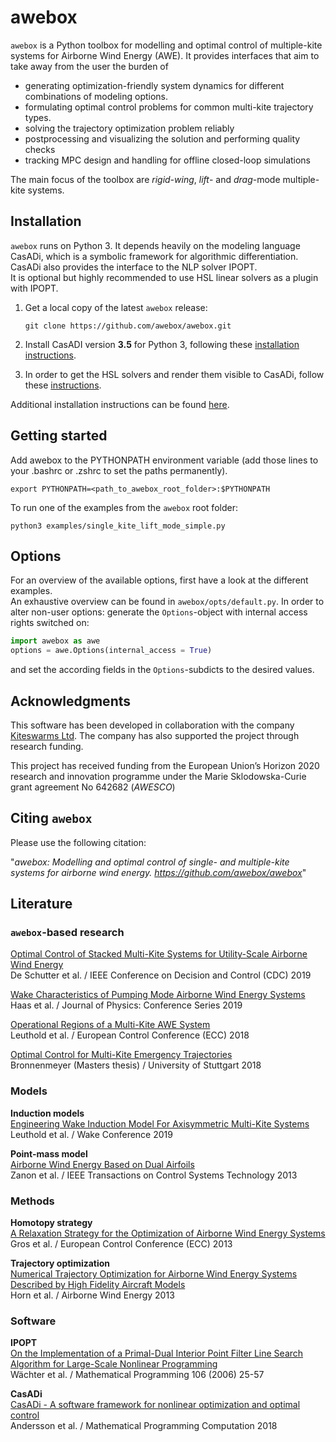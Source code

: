 # awebox

`awebox` is a Python toolbox for modelling and optimal control of multiple-kite systems for Airborne Wind Energy (AWE). It provides interfaces that aim to take away from the user the burden of

* generating optimization-friendly system dynamics for different combinations of modeling options.
* formulating optimal control problems for common multi-kite trajectory types.
* solving the trajectory optimization problem reliably
* postprocessing and visualizing the solution and performing quality checks 
* tracking MPC design and handling for offline closed-loop simulations

The main focus of the toolbox are _rigid-wing_, _lift_- and _drag_-mode multiple-kite systems.

## Installation

`awebox` runs on Python 3. It depends heavily on the modeling language CasADi, which is a symbolic framework for algorithmic differentiation. CasADi also provides the interface to the NLP solver IPOPT.  
It is optional but highly recommended to use HSL linear solvers as a plugin with IPOPT.

1.   Get a local copy of the latest `awebox` release:

     ```
     git clone https://github.com/awebox/awebox.git
     ```

2.   Install CasADI version **3.5** for Python 3, following these [installation instructions](https://github.com/casadi/casadi/wiki/InstallationInstructions).

3.   In order to get the HSL solvers and render them visible to CasADi, follow these [instructions](https://github.com/casadi/casadi/wiki/Obtaining-HSL).

Additional installation instructions can be found [here](https://github.com/awebox/awebox/blob/develop/INSTALLATION.md).


## Getting started

Add awebox to the PYTHONPATH environment variable (add those lines to your .bashrc or .zshrc to set the paths permanently).

```
export PYTHONPATH=<path_to_awebox_root_folder>:$PYTHONPATH
```


To run one of the examples from the `awebox` root folder:

```
python3 examples/single_kite_lift_mode_simple.py
```

## Options

For an overview of the available options, first have a look at the different examples.  
An exhaustive overview can be found in `awebox/opts/default.py`.
In order to alter non-user options: generate the `Options`-object with internal access rights switched on:

```python
import awebox as awe
options = awe.Options(internal_access = True)
```

and set the according fields in the `Options`-subdicts to the desired values.

## Acknowledgments

This software has been developed in collaboration with the company [Kiteswarms Ltd](http://www.kiteswarms.com). The company has also supported the project through research funding.

This project has received funding from the European Union’s Horizon 2020 research and innovation programme under the Marie Sklodowska-Curie grant agreement No 642682 (_AWESCO_)

## Citing `awebox`
Please use the following citation: 

"_awebox: Modelling and optimal control of single- and multiple-kite systems for airborne wind energy. https://github.com/awebox/awebox_"

## Literature

### `awebox`-based research

[Optimal Control of Stacked Multi-Kite Systems for Utility-Scale Airborne Wind Energy](https://cdn.syscop.de/publications/DeSchutter2019.pdf) \
De Schutter et al. / IEEE Conference on Decision and Control (CDC) 2019

[Wake Characteristics of Pumping Mode Airborne Wind Energy Systems](https://cdn.syscop.de/publications/Haas2019.pdf) \
Haas et al. / Journal of Physics: Conference Series 2019

[Operational Regions of a Multi-Kite AWE System](https://cdn.syscop.de/publications/Leuthold2018.pdf) \
Leuthold et al. / European Control Conference (ECC) 2018

[Optimal Control for Multi-Kite Emergency Trajectories](https://cdn.syscop.de/publications/Bronnenmeyer2018.pdf) \
Bronnenmeyer (Masters thesis) / University of Stuttgart 2018

### Models

**Induction models**\
[Engineering Wake Induction Model For Axisymmetric Multi-Kite Systems](https://www.researchgate.net/publication/334616920_Engineering_Wake_Induction_Model_For_Axisymmetric_Multi-Kite_Systems) \
Leuthold et al. / Wake Conference 2019

**Point-mass model**\
[Airborne Wind Energy Based on Dual Airfoils](https://cdn.syscop.de/publications/Zanon2013a.pdf) \
Zanon et al. / IEEE Transactions on Control Systems Technology 2013

### Methods

**Homotopy strategy** \
[A Relaxation Strategy for the Optimization of Airborne Wind Energy Systems](https://cdn.syscop.de/publications/Gros2013a.pdf) \
Gros et al. / European Control Conference (ECC) 2013

**Trajectory optimization** \
[Numerical Trajectory Optimization for Airborne Wind Energy Systems Described by High Fidelity Aircraft Models](https://cdn.syscop.de/publications/Horn2013.pdf) \
Horn et al. / Airborne Wind Energy 2013

### Software

**IPOPT**\
[On the Implementation of a Primal-Dual Interior Point Filter Line Search Algorithm for Large-Scale Nonlinear Programming](http://cepac.cheme.cmu.edu/pasilectures/biegler/ipopt.pdf) \
Wächter et al. / Mathematical Programming 106 (2006) 25-57

**CasADi**\
[CasADi - A software framework for nonlinear optimization and optimal control](https://cdn.syscop.de/publications/Andersson2018.pdf) \
Andersson et al. / Mathematical Programming Computation 2018
